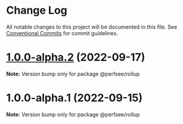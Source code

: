# Change Log

All notable changes to this project will be documented in this file.
See [Conventional Commits](https://conventionalcommits.org) for commit guidelines.

# [1.0.0-alpha.2](https://github.com/perfsee/perfsee/compare/v1.0.0-alpha.1...v1.0.0-alpha.2) (2022-09-17)

**Note:** Version bump only for package @perfsee/rollup

# 1.0.0-alpha.1 (2022-09-15)

**Note:** Version bump only for package @perfsee/rollup
